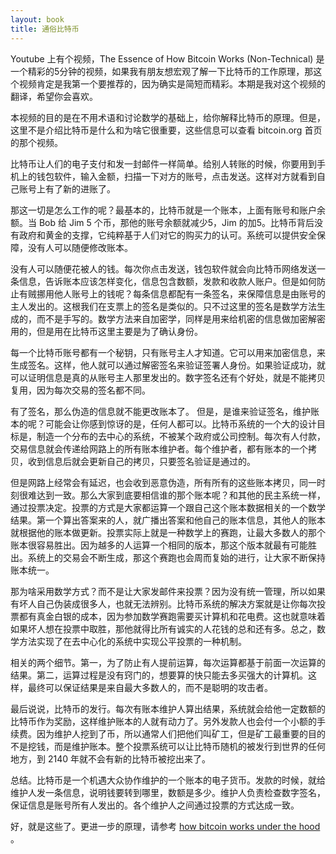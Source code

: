 ```yaml
---
layout: book
title: 通俗比特币
---
```


Youtube 上有个视频，The Essence of How Bitcoin Works (Non-Technical) 是一个精彩的5分钟的视频，如果我有朋友想宏观了解一下比特币的工作原理，那这个视频肯定是我第一个要推荐的，因为确实是简短而精彩。本期是我对这个视频的翻译，希望你会喜欢。

本视频的目的是在不用术语和讨论数学的基础上，给你解释比特币的原理。但是，这里不是介绍比特币是什么和为啥它很重要，这些信息可以查看 bitcoin.org 首页的那个视频。

比特币让人们的电子支付和发一封邮件一样简单。给别人转账的时候，你要用到手机上的钱包软件，输入金额，扫描一下对方的账号，点击发送。这样对方就看到自己账号上有了新的进账了。

那这一切是怎么工作的呢？最基本的，比特币就是一个账本，上面有账号和账户余额。当 Bob 给 Jim 5 个币，那他的账号余额就减少5，Jim 的加5。比特币背后没有政府和黄金的支撑，它纯粹基于人们对它的购买力的认可。系统可以提供安全保障，没有人可以随便修改账本。

没有人可以随便花被人的钱。每次你点击发送，钱包软件就会向比特币网络发送一条信息，告诉账本应该怎样变化，信息包含数额，发款和收款人账户。但是如何防止有贼挪用他人账号上的钱呢？每条信息都配有一条签名，来保障信息是由账号的主人发出的。这根我们在支票上的签名是类似的。只不过这里的签名是数学方法生成的，而不是手写的。数学方法来自加密学，同样是用来给机密的信息做加密解密用的，但是用在比特币这里主要是为了确认身份。

每一个比特币账号都有一个秘钥，只有账号主人才知道。它可以用来加密信息，来生成签名。这样，他人就可以通过解密签名来验证签署人身份。如果验证成功，就可以证明信息是真的从账号主人那里发出的。数字签名还有个好处，就是不能拷贝复用，因为每次交易的签名都不同。

有了签名，那么伪造的信息就不能更改账本了。 但是，是谁来验证签名，维护账本的呢？可能会让你感到惊讶的是，任何人都可以。比特币系统的一个大的设计目标是，制造一个分布的去中心的系统，不被某个政府或公司控制。每次有人付款，交易信息就会传递给网路上的所有账本维护者。每个维护者，都有账本的一个拷贝，收到信息后就会更新自己的拷贝，只要签名验证是通过的。

但是网路上经常会有延迟，也会收到恶意伪造，所有所有的这些账本拷贝，同一时刻很难达到一致。那么大家到底要相信谁的那个账本呢？和其他的民主系统一样，通过投票决定。投票的方式是大家都运算一个跟自己这个账本数据相关的一个数学结果。第一个算出答案来的人，就广播出答案和他自己的账本信息，其他人的账本就根据他的账本做更新。投票实际上就是一种数学上的赛跑，让最大多数人的那个账本很容易胜出。因为越多的人运算一个相同的版本，那这个版本就最有可能胜出。系统上的交易会不断生成，那这个赛跑也会周而复始的进行，让大家不断保持账本统一。

那为啥采用数学方式？而不是让大家发邮件来投票？因为没有统一管理，所以如果有坏人自己伪装成很多人，也就无法辨别。比特币系统的解决方案就是让你每次投票都有真金白银的成本，因为参加数学赛跑需要买计算机和花电费。这也就意味着如果坏人想在投票中取胜，那他就得比所有诚实的人花钱的总和还有多。总之，数学方法实现了在去中心化的系统中实现公平投票的一种机制。

相关的两个细节。第一，为了防止有人提前运算，每次运算都基于前面一次运算的结果。第二，运算过程是没有窍门的，想要算的快只能去多买强大的计算机。这样，最终可以保证结果是来自最大多数人的，而不是聪明的攻击者。

最后说说，比特币的发行。每次有账本维护人算出结果，系统就会给他一定数额的比特币作为奖励，这样维护账本的人就有动力了。另外发款人也会付一个小额的手续费。因为维护人挖到了币，所以通常人们把他们叫矿工，但是矿工最重要的目的不是挖钱，而是维护账本。整个投票系统可以让比特币随机的被发行到世界的任何地方，到 2140 年就不会有新的比特币被挖出来了。

总结。比特币是一个机遇大众协作维护的一个账本的电子货币。发款的时候，就给维护人发一条信息，说明钱要转到哪里，数额是多少。维护人负责检查数字签名，保证信息是账号所有人发出的。各个维护人之间通过投票的方式达成一致。

好，就是这些了。更进一步的原理，请参考 [how bitcoin works under the hood](http://knewcoin.com/episodes/50) 。


